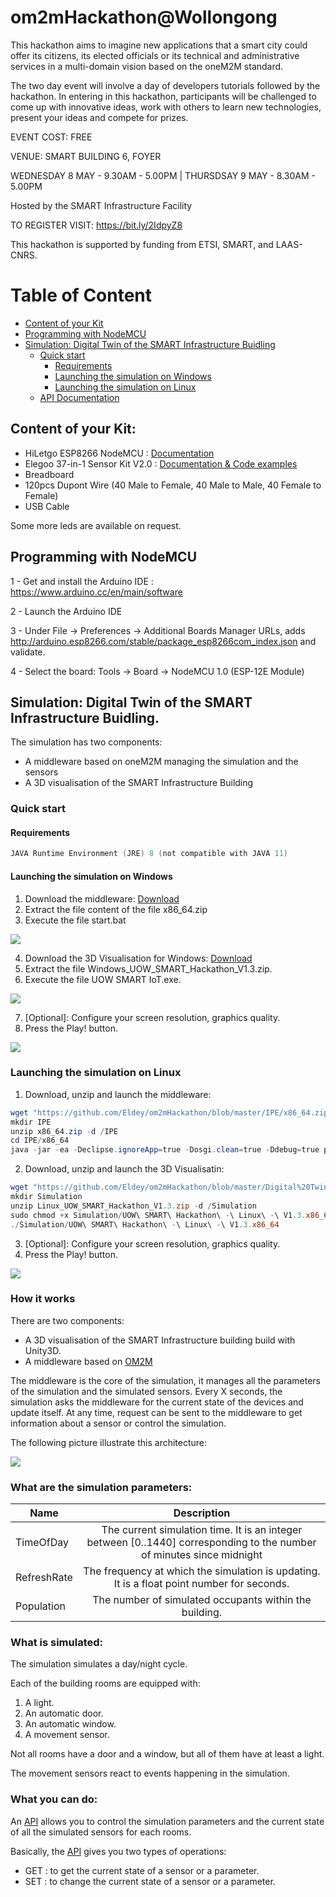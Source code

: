 # om2mHackathon@Wollongong
This hackathon aims to imagine new applications that a smart city
could offer its citizens, its elected officials or its technical and
administrative services in a multi-domain vision based on the
oneM2M standard.

The two day event will involve a day of developers tutorials followed
by the hackathon. In entering in this hackathon, participants will be
challenged to come up with innovative ideas, work with others to
learn new technologies, present your ideas and compete for prizes.

EVENT COST: FREE

VENUE: SMART BUILDING 6, FOYER

WEDNESDAY 8 MAY - 9.30AM - 5.00PM | THURSDSAY 9 MAY - 8.30AM - 5.00PM

Hosted by the SMART Infrastructure Facility

TO REGISTER VISIT:
https://bit.ly/2IdpyZ8

This hackathon is supported by funding from ETSI, SMART, and LAAS-CNRS.

# Table of Content
* [Content of your Kit](https://github.com/Eldey/om2mHackathon#content-of-your-kit)
* [Programming with NodeMCU](https://github.com/Eldey/om2mHackathon#programming-with-nodemcu)
* [Simulation: Digital Twin of the SMART Infrastructure Buidling](https://github.com/Eldey/om2mHackathon#simulation-digital-twin-of-the-smart-infrastructure-buidling)
  * [Quick start](https://github.com/Eldey/om2mHackathon#quick-start)
    * [Requirements](https://github.com/Eldey/om2mHackathon#requirements)
    * [Launching the simulation on Windows](https://github.com/Eldey/om2mHackathon#launching-the-simulation-on-windows)
    * [Launching the simulation on Linux](https://github.com/Eldey/om2mHackathon#launching-the-simulation-on-linux)
  * [API Documentation](https://github.com/Eldey/om2mHackathon/tree/master/API)
    

## Content of your Kit:

* HiLetgo ESP8266 NodeMCU : [Documentation](https://www.nodemcu.com/index_en.html) 
* Elegoo 37-in-1 Sensor Kit V2.0 : [Documentation & Code examples](https://www.elegoo.com/tutorial/Elegoo%2037%20Sensor%20Kit%20Tutorial%20for%20UNO%20R3%20and%20Mega%202560%20V2.0.0.2019.03.04.zip)
* Breadboard
* 120pcs Dupont Wire (40 Male to Female, 40 Male to Male, 40 Female to Female)
* USB Cable 

Some more leds are available on request.

## Programming with NodeMCU


1 - Get and install the Arduino IDE : https://www.arduino.cc/en/main/software

2 - Launch the Arduino IDE

3 - Under File -> Preferences -> Additional Boards Manager URLs, adds http://arduino.esp8266.com/stable/package_esp8266com_index.json and validate.

4 - Select the board: Tools -> Board -> NodeMCU 1.0 (ESP-12E Module)

## Simulation: Digital Twin of the SMART Infrastructure Buidling.

The simulation has two components:
* A middleware based on oneM2M managing the simulation and the sensors
* A 3D visualisation of the SMART Infrastructure Building 

### Quick start
####  Requirements

```powershell
JAVA Runtime Environment (JRE) 8 (not compatible with JAVA 11)
```
#### Launching the simulation on Windows

1. Download the middleware: [Download](https://github.com/Eldey/om2mHackathon/blob/master/IPE/x86_64.zip)
2. Extract the file content of the file x86_64.zip 
3. Execute the file start.bat

![](https://github.com/Eldey/om2mHackathon/blob/master/img/middleware_launched.PNG)

4. Download the 3D Visualisation for Windows: [Download](https://github.com/Eldey/om2mHackathon/blob/master/Digital%20Twin/Windows_UOW_SMART_Hackathon_V1.3.zip)
5. Extract the file Windows_UOW_SMART_Hackathon_V1.3.zip.
6. Execute the file UOW SMART IoT.exe.

![](https://github.com/Eldey/om2mHackathon/blob/master/img/configuration_screen.PNG)

7. [Optional]: Configure your screen resolution, graphics quality.
8. Press the Play! button.

![](https://github.com/Eldey/om2mHackathon/blob/master/img/simulation_window.PNG)

### Launching the simulation on Linux

1. Download, unzip and launch the middleware:
```powershell
wget "https://github.com/Eldey/om2mHackathon/blob/master/IPE/x86_64.zip"
mkdir IPE
unzip x86_64.zip -d /IPE
cd IPE/x86_64
java -jar -ea -Declipse.ignoreApp=true -Dosgi.clean=true -Ddebug=true plugins/org.eclipse.equinox.launcher_1.3.0.v20140415-2008.jar -console -noExit
```

2. Download, unzip and launch the 3D Visualisatin:
```powershell
wget "https://github.com/Eldey/om2mHackathon/blob/master/Digital%20Twin/Linux_UOW_SMART_Hackathon_V1.3.zip"
mkdir Simulation
unzip Linux_UOW_SMART_Hackathon_V1.3.zip -d /Simulation
sudo chmod +x Simulation/UOW\ SMART\ Hackathon\ -\ Linux\ -\ V1.3.x86_64
./Simulation/UOW\ SMART\ Hackathon\ -\ Linux\ -\ V1.3.x86_64
```
3. [Optional]: Configure your screen resolution, graphics quality.
4. Press the Play! button.

![](https://github.com/Eldey/om2mHackathon/blob/master/img/simulation_window.PNG)

### How it works

There are two components:
* A 3D visualisation of the SMART Infrastructure building build with Unity3D.
* A middleware based on [OM2M](https://www.eclipse.org/om2m/)

The middleware is the core of the simulation, it manages all the parameters of the simulation and the simulated sensors. Every X seconds, the simulation asks the middleware for the current state of the devices and update itself. At any time, request can be sent to the middleware to get information about a sensor or control the simulation.

The following picture illustrate this architecture:

![](https://github.com/Eldey/om2mHackathon/blob/master/img/how_it_works.PNG)

### What are the simulation parameters:


| Name        | Description          
| ------------- |:-------------:| 
| TimeOfDay     | The current simulation time. It is an integer between [0..1440] corresponding to the number of minutes since midnight  | 
| RefreshRate      | The frequency at which the simulation is updating. It is a float point number for seconds.    |  
| Population      | The number of simulated occupants within the building.    | 

### What is simulated:

The simulation simulates a day/night cycle.

Each of the building rooms are equipped with:
 1. A light.
 2. An automatic door.
 3. An automatic window.
 4. A movement sensor.
 
 
 Not all rooms have a door and a window, but all of them have at least a light. 
 
 The movement sensors react to events happening in the simulation. 
 
 ### What you can do:
 
An [API](https://github.com/Eldey/om2mHackathon/tree/master/API) allows you to control the simulation parameters and the current state of all the simulated sensors for each rooms. 

Basically, the [API](https://github.com/Eldey/om2mHackathon/tree/master/API) gives you two types of operations: 
* GET : to get the current state of a sensor or a parameter.
* SET : to change the current state of a sensor or a parameter.
